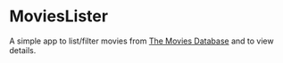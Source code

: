 # MoviesLister

A simple app to list/filter movies from [The Movies Database](https://www.themoviedb.org/documentation/api) and to view details.
